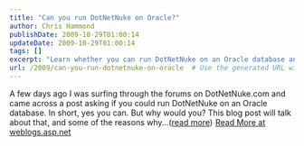```yaml
---
title: "Can you run DotNetNuke on Oracle?"
author: Chris Hammond
publishDate: 2009-10-29T01:00:14
updateDate: 2009-10-29T01:00:14
tags: []
excerpt: "Learn whether you can run DotNetNuke on an Oracle database and reasons why you may want to in this insightful blog post from weblogs.asp.net."
url: /2009/can-you-run-dotnetnuke-on-oracle  # Use the generated URL with year
---
```

A few days ago I was surfing through the forums on DotNetNuke.com and came across a post asking if you could run DotNetNuke on an Oracle database. In short, yes you can. But why would you? This blog post will talk about that, and some of the reasons why...(<a href="https://weblogs.asp.net/christoc/archive/2009/10/28/can-you-run-dotnetnuke-on-oracle.aspx">read more</a>)<img src="https://weblogs.asp.net/aggbug.aspx?PostID=7242053" width="1" height="1"> <a href="https://weblogs.asp.net/christoc/archive/2009/10/28/can-you-run-dotnetnuke-on-oracle.aspx">Read More at weblogs.asp.net</a>

